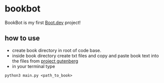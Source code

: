 # bookbot

BookBot is my first [Boot.dev](https://www.boot.dev) project!

## how to use

* create book directory in root of code base.
* inside book directory create txt files and copy and paste book text into the files from [project gutenberg](https://www.gutenberg.org/)
* in your terminal type
```
python3 main.py <path_to_book>
```

